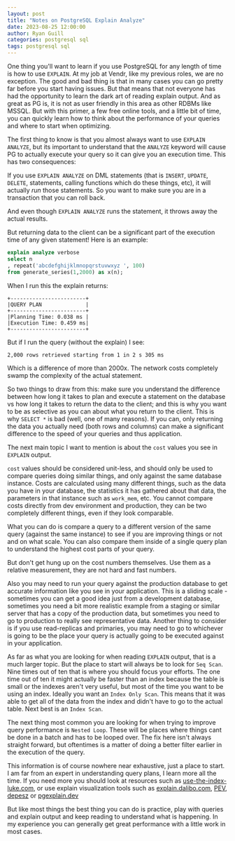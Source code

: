 ```yaml
---
layout: post
title: "Notes on PostgreSQL Explain Analyze"
date: 2023-08-25 12:00:00
author: Ryan Guill
categories: postgresql sql
tags: postgresql sql
---
```



One thing you'll want to learn if you use PostgreSQL for any length of time is how to use `EXPLAIN`. At my job at Vendr, like my previous roles, we are no exception. The good and bad thing is that in many cases you can go pretty far before you start having issues. But that means that not everyone has had the opportunity to learn the dark art of reading explain output. And as great as PG is, it is not as user friendly in this area as other RDBMs like MSSQL. But with this primer, a few free online tools, and a little bit of time, you can quickly learn how to think about the performance of your queries and where to start when optimizing.

<!-- break -->

The first thing to know is that you almost always want to use `EXPLAIN ANALYZE`, but its important to understand that the `ANALYZE` keyword will cause PG to actually execute your query so it can give you an execution time. This has two consequences:

If you use `EXPLAIN ANALYZE` on DML statements (that is `INSERT`, `UPDATE`, `DELETE`, statements, calling functions which do these things, etc), it will actually _run_ those statements. So you want to make sure you are in a transaction that you can roll back.

And even though `EXPLAIN ANALYZE` runs the statement, it throws away the actual results. 

But returning data to the client can be a significant part of the execution time of any given statement! Here is an example:

```sql
explain analyze verbose
select n
, repeat('abcdefghijklmnopqrstuvwxyz ', 100)
from generate_series(1,2000) as x(n);
```

When I run this the explain returns:

```
+------------------------+
|QUERY PLAN              |
+------------------------+
|Planning Time: 0.038 ms |
|Execution Time: 0.459 ms|
+------------------------+
```

But if I run the query (without the explain) I see:

```
2,000 rows retrieved starting from 1 in 2 s 305 ms
```

Which is a difference of more than 2000x. The network costs completely swamp the complexity of the actual statement.

So two things to draw from this: make sure you understand the difference between how long it takes to plan and execute a statement on the database vs how long it takes to return the data to the client; and this is why you want to be as selective as you can about what you return to the client. This is why `SELECT *` is bad (well, one of many reasons). If you can, only returning the data you actually need (both rows and columns) can make a significant difference to the speed of your queries and thus application.

The next main topic I want to mention is about the `cost` values you see in `EXPLAIN` output. 

`cost` values should be considered unit-less, and should only be used to compare queries doing similar things, and only against the same database instance.  Costs are calculated using many different things, such as the data you have in your database, the statistics it has gathered about that data, the parameters in that instance such as `work_mem`, etc. You cannot compare costs directly from dev environment and production, they can be two completely different things, even if they look comparable.

What you can do is compare a query to a different version of the same query (against the same instance) to see if you are improving things or not and on what scale. You can also compare them inside of a single query plan to understand the highest cost parts of your query.

But don't get hung up on the cost numbers themselves. Use them as a relative measurement, they are not hard and fast numbers.

Also you may need to run your query against the production database to get accurate information like you see in your application. This is a sliding scale - sometimes you can get a good idea just from a development database, sometimes you need a bit more realistic example from a staging or similar server that has a copy of the production data, but sometimes you need to go to production to really see representative data. Another thing to consider is if you use read-replicas and primaries, you may need to go to whichever is going to be the place your query is actually going to be executed against in your application.

As far as what you are looking for when reading `EXPLAIN` output, that is a much larger topic. But the place to start will always be to look for `Seq Scan`. Nine times out of ten that is where you should focus your efforts. The one time out of ten it might actually be faster than an index because the table is small or the indexes aren't very useful, but most of the time you want to be using an index. Ideally you want an `Index Only Scan`. This means that it was able to get all of the data from the index and didn't have to go to the actual table. Next best is an `Index Scan`. 

The next thing most common you are looking for when trying to improve query performance is `Nested Loop`. These will be places where things cant be done in a batch and has to be looped over. The fix here isn't always straight forward, but oftentimes is a matter of doing a better filter earlier in the execution of the query.

This information is of course nowhere near exhaustive, just a place to start. I am far from an expert in understanding query plans, I learn more all the time. If you need more you should look at resources such as [use-the-index-luke.com](https://use-the-index-luke.com/), or use explain visualization tools such as [explain.dalibo.com](https://explain.dalibo.com/), [PEV](https://tatiyants.com/pev/#/plans), [depesz](https://explain.depesz.com/) or [pgexplain.dev](https://www.pgexplain.dev/)

But like most things the best thing you can do is practice, play with queries and explain output and keep reading to understand what is happening. In my experience you can generally get great performance with a little work in most cases.
